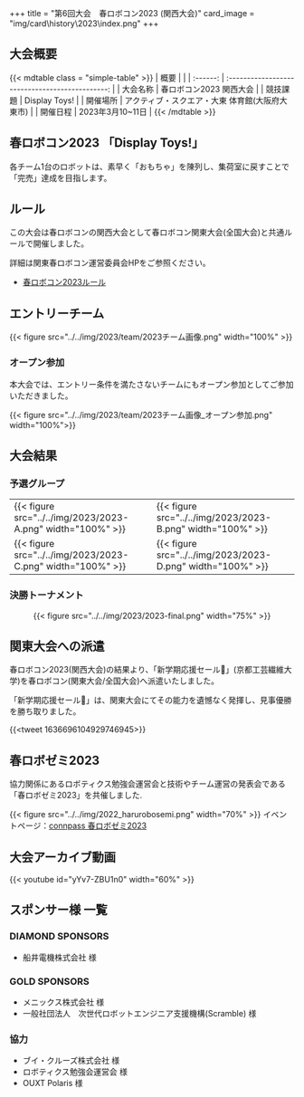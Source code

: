 +++
title = "第6回大会　春ロボコン2023 (関西大会)"
card_image =  "img/card\history\2023\index.png"
+++

## 大会概要

{{< mdtable class = "simple-table" >}}
|   概要   |                                                 |
| :------: | :---------------------------------------------: |
| 大会名称 |             春ロボコン2023 関西大会             |
| 競技課題 |                  Display Toys!                  |
| 開催場所 | アクティブ・スクエア・大東 体育館(大阪府大東市) |
| 開催日程 |                2023年3月10~11日                 |
{{< /mdtable >}}


## 春ロボコン2023 「Display Toys!」

各チーム1台のロボットは、素早く「おもちゃ」を陳列し、集荷室に戻すことで「完売」達成を目指します。
 
## ルール

この大会は春ロボコンの関西大会として春ロボコン関東大会(全国大会)と共通ルールで開催しました。

詳細は関東春ロボコン運営委員会HPをご参照ください。

- [春ロボコン2023ルール](https://kantouharurobo.com/haru/rulebook) 

## エントリーチーム

{{< figure src="../../img/2023/team/2023チーム画像.png" width="100%" >}}

### オープン参加
本大会では、エントリー条件を満たさないチームにもオープン参加としてご参加いただきました。

{{< figure src="../../img/2023/team/2023チーム画像_オープン参加.png" width="100%">}}

## 大会結果

### 予選グループ

|                                                             |                                                             |
| ----------------------------------------------------------- | ----------------------------------------------------------- |
| {{< figure src="../../img/2023/2023-A.png" width="100%" >}} | {{< figure src="../../img/2023/2023-B.png" width="100%" >}} |
| {{< figure src="../../img/2023/2023-C.png" width="100%" >}} | {{< figure src="../../img/2023/2023-D.png" width="100%" >}} |

### 決勝トーナメント

<center>

{{< figure src="../../img/2023/2023-final.png" width="75%" >}}

</center>

## 関東大会への派遣
春ロボコン2023(関西大会)の結果より、「新学期応援セール📢」(京都工芸繊維大学)を春ロボコン(関東大会/全国大会)へ派遣いたしました。

「新学期応援セール📢」は、関東大会にてその能力を遺憾なく発揮し、見事優勝を勝ち取りました。

{{<tweet 1636696104929746945>}}

## 春ロボゼミ2023
協力関係にあるロボティクス勉強会運営会と技術やチーム運営の発表会である「春ロボゼミ2023」を共催しました.  

{{< figure src="../../img/2022_harurobosemi.png" width="70%" >}}
イベントページ：[connpass 春ロボゼミ2023](https://robosemi.connpass.com/event/278605/)

## 大会アーカイブ動画
{{< youtube id="yYv7-ZBU1n0"  width="60%" >}}

## スポンサー様 一覧
### DIAMOND SPONSORS

- 船井電機株式会社 様

### GOLD SPONSORS

- メニックス株式会社 様
- 一般社団法人　次世代ロボットエンジニア支援機構(Scramble) 様

### 協力

- ブイ・クルーズ株式会社 様
- ロボティクス勉強会運営会 様
- OUXT Polaris 様
